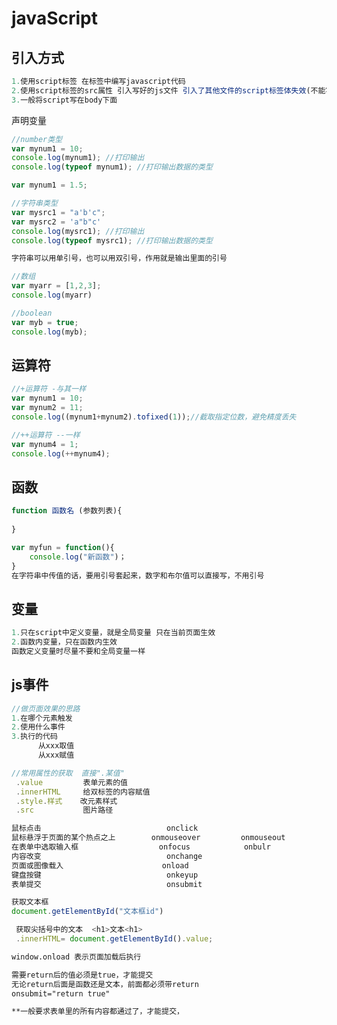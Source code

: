 # javaScript

## 引入方式

```javascript
1.使用script标签 在标签中编写javascript代码
2.使用script标签的src属性 引入写好的js文件 引入了其他文件的script标签体失效(不能写js代码)写好了移到js文件中
3.一般将script写在body下面
```



声明变量

```javascript
//number类型
var mynum1 = 10;
console.log(mynum1); //打印输出
console.log(typeof mynum1); //打印输出数据的类型

var mynum1 = 1.5;
```

```javascript
//字符串类型
var mysrc1 = "a'b'c";
var mysrc2 = 'a"b"c'
console.log(mysrc1); //打印输出
console.log(typeof mysrc1); //打印输出数据的类型   

字符串可以用单引号，也可以用双引号，作用就是输出里面的引号
```

```javascript
//数组
var myarr = [1,2,3];
console.log(myarr)
```

```javascript
//boolean
var myb = true;
console.log(myb);
```

## 运算符

```javascript
//+运算符 -与其一样
var mynum1 = 10;
var mynum2 = 11;
console.log((mynum1+mynum2).tofixed(1));//截取指定位数，避免精度丢失
```

```javascript
//++运算符 --一样
var mynum4 = 1;
console.log(++mynum4);
```

## 函数

```javascript
function 函数名 (参数列表){
    
}

var myfun = function(){
    console.log("新函数")；
}
在字符串中传值的话，要用引号套起来，数字和布尔值可以直接写，不用引号
```

## 变量

```javascript
1.只在script中定义变量，就是全局变量 只在当前页面生效
2.函数内变量，只在函数内生效 
函数定义变量时尽量不要和全局变量一样
```

## js事件

```javascript
//做页面效果的思路
1.在哪个元素触发
2.使用什么事件
3.执行的代码
      从xxx取值
      从xxx赋值
```

```javascript
//常用属性的获取  直接".某值"
 .value         表单元素的值
 .innerHTML     给双标签的内容赋值
 .style.样式    改元素样式
 .src           图片路径
```



```javascript
鼠标点击                            onclick    
鼠标悬浮于页面的某个热点之上        onmouseover         onmouseout
在表单中选取输入框                  onfocus            onbulr
内容改变                            onchange
页面或图像载入                      onload
键盘按键                            onkeyup
表单提交                            onsubmit

```

```javascript
获取文本框
document.getElementById("文本框id")
```

```javascript
 获取尖括号中的文本  <h1>文本<h1>
 .innerHTML= document.getElementById().value;
```

```html
window.onload 表示页面加载后执行
```

```html
需要return后的值必须是true，才能提交
无论return后面是函数还是文本，前面都必须带return
onsubmit="return true"

**一般要求表单里的所有内容都通过了，才能提交，
```

